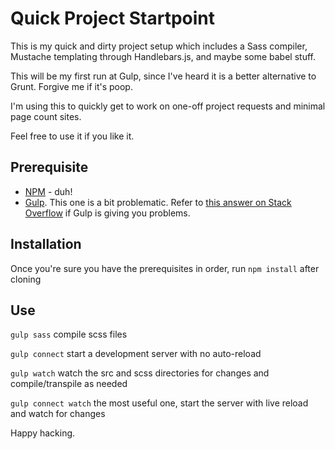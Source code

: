 # Quick Project Startpoint

This is my quick and dirty project setup which includes a Sass compiler, Mustache templating through Handlebars.js, and maybe some babel stuff. 

This will be my first run at Gulp, since I've heard it is a better alternative to Grunt. Forgive me if it's poop.

I'm using this to quickly get to work on one-off project requests and minimal page count sites.

Feel free to use it if you like it. 

## Prerequisite

- [NPM](https://www.npmjs.com/get-npm) - duh!
- [Gulp](https://gulpjs.com/docs/en/getting-started/quick-start). This one is a bit problematic. Refer to [this answer on Stack Overflow](https://stackoverflow.com/questions/24027551/gulp-command-not-found-error-after-installing-gulp) if Gulp is giving you problems.

## Installation

Once you're sure you have the prerequisites in order, run `npm install` after cloning

## Use

`gulp sass` compile scss files

`gulp connect` start a development server with no auto-reload

`gulp watch` watch the src and scss directories for changes and compile/transpile as needed

`gulp connect watch` the most useful one, start the server with live reload and watch for changes

Happy hacking.